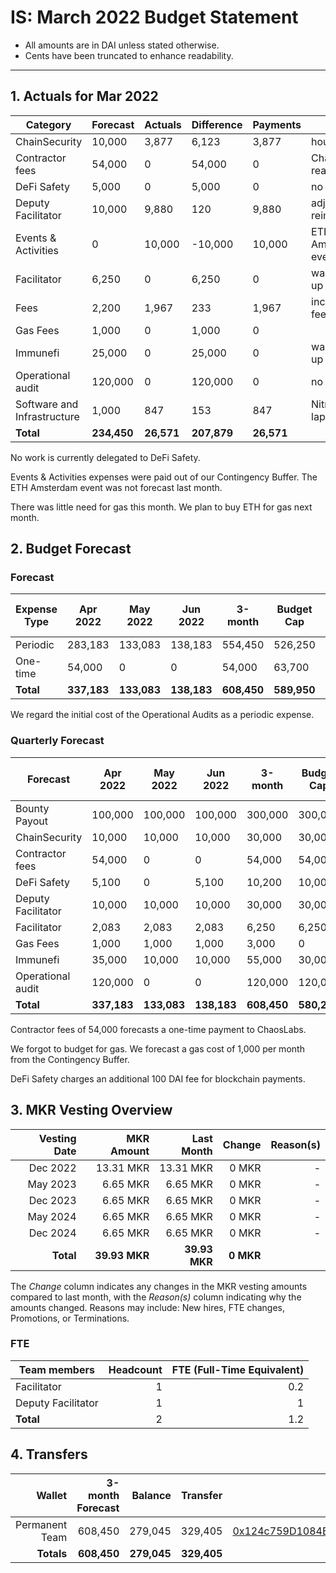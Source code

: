 # IS: March 2022 Budget Statement

* All amounts are in DAI unless stated otherwise.
* Cents have been truncated to enhance readability.

---

## 1. Actuals for Mar 2022

|Category                   |Forecast|Actuals|Difference|Payments|Why                         |
|---------------------------|--------|-------|----------|--------|----------------------------|
|ChainSecurity              |10,000  |3,877  |6,123     |3,877   |hourly usage                |
|Contractor fees            |54,000  |0      |54,000    |0       |ChaosLabs not ready         |
|DeFi Safety                |5,000   |0      |5,000     |0       |no usage                    |
|Deputy Facilitator         |10,000  |9,880  |120       |9,880   |adjust for ETH reimbursement|
|Events & Activities        |0       |10,000 |\-10,000  |10,000  |ETH Amsterdam event         |
|Facilitator                |6,250   |0      |6,250     |0       |wallet not set up           |
|Fees                       |2,200   |1,967  |233       |1,967   |incorporation fees          |
|Gas Fees                   |1,000   |0      |1,000     |0       |                            |
|Immunefi                   |25,000  |0      |25,000    |0       |wallet not set up           |
|Operational audit          |120,000 |0      |120,000   |0       |no usage                    |
|Software and Infrastructure|1,000   |847    |153       |847     |NitroPad laptop             |
|**Total**                      |**234,450** |**26,571** |**207,879**   |**26,571**  |                            |

No work is currently delegated to DeFi Safety.

Events & Activities expenses were paid out of our Contingency
Buffer. The ETH Amsterdam event was not forecast last month.

There was little need for gas this month. We plan to buy ETH for gas next month.

## 2. Budget Forecast

### Forecast

|Expense Type|Apr 2022|May 2022|Jun 2022|3-month|Budget Cap|Budget Cap + Buffer|
|------------|--------|--------|--------|-------|----------|-------------------|
|Periodic    |283,183 |133,083 |138,183 |554,450|526,250   |605,188            |
|One-time    |54,000  |0       |0       |54,000 |63,700    |73,255             |
|**Total**       |**337,183** |**133,083** |**138,183** |**608,450**|**589,950**   |**678,443**            |

We regard the initial cost of the Operational Audits as a periodic expense.

### Quarterly Forecast

|Forecast          |Apr 2022|May 2022|Jun 2022|3-month|Budget Cap|Budget Cap + Buffer|
|------------------|--------|--------|--------|-------|----------|-------------------|
|Bounty Payout     |100,000 |100,000 |100,000 |300,000|300,000   |345,000            |
|ChainSecurity     |10,000  |10,000  |10,000  |30,000 |30,000    |34,500             |
|Contractor fees   |54,000  |0       |0       |54,000 |54,000    |62,100             |
|DeFi Safety       |5,100   |0       |5,100   |10,200 |10,000    |11,500             |
|Deputy Facilitator|10,000  |10,000  |10,000  |30,000 |30,000    |34,500             |
|Facilitator       |2,083   |2,083   |2,083   |6,250  |6,250     |7,188              |
|Gas Fees          |1,000   |1,000   |1,000   |3,000  |0         |0                  |
|Immunefi          |35,000  |10,000  |10,000  |55,000 |30,000    |34,500             |
|Operational audit |120,000 |0       |0       |120,000|120,000   |138,000            |
|**Total**             |**337,183** |**133,083** |**138,183** |**608,450**|**580,250**   |**667,288**            |

Contractor fees of 54,000 forecasts a one-time payment to ChaosLabs.

We forgot to budget for gas. We forecast a gas cost of 1,000 per month
from the Contingency Buffer.

DeFi Safety charges an additional 100 DAI fee for blockchain payments.

## 3. MKR Vesting Overview

|  Vesting Date  |       MKR Amount | Last Month |        Change |      Reason(s) |
|---------------:|-----------------:|-----------:|--------------:|---------------:|
|  Dec 2022        |      13.31 MKR |  13.31 MKR |   0 MKR |      -  |
|  May 2023        |       6.65 MKR |   6.65 MKR |   0 MKR |      - |
|  Dec 2023        |       6.65 MKR |   6.65 MKR |   0 MKR |      - |
|  May 2024        |       6.65 MKR |   6.65 MKR |   0 MKR |      - |
|  Dec 2024        |       6.65 MKR |   6.65 MKR |   0 MKR |      - |
|  **Total**       | **39.93 MKR**  |**39.93 MKR**| **0 MKR** |           |

The *Change* column indicates any changes in the MKR vesting amounts compared to last month, with the *Reason(s)* column indicating why the amounts changed. Reasons may include: New hires, FTE changes, Promotions, or Terminations.

### FTE

| Team members              |Headcount|FTE (Full-Time Equivalent)|
|---------------------------|--------:|-------------------------:|
| Facilitator               |1        |0.2                       |
| Deputy Facilitator        |1        |1                         |
| **Total**                 |2        |1.2                       |

## 4. Transfers

|  Wallet | 3-month Forecast    | Balance |      Transfer |                Multi-sig Address |
|--------:|---------------------:|-------:|--------------:|---------------------------------:|
| Permanent Team | 608,450     | 279,045      | 329,405 | [0x124c759D1084E67B19a206ab85c4527Fab26c342](https://gnosis-safe.io/app/#/safes/0x124c759D1084E67B19a206ab85c4527Fab26c342) |
| **Totals**     | **608,450** | **279,045**  | **329,405** | |

